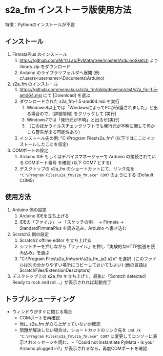 # s2a_fm インストーラ版使用方法

特徴：Pythonのインストールが不要

## インストール

1. FirmataPlus のインストール
    1. https://github.com/MrYsLab/PyMata/tree/master/ArduinoSketch より library.zip をダウンロード
    1. Arduino のライブラリフォルダへ展開 (例: c:\users\<username>\Documents\Arduino)
1. s2a_fm のインストール
    1. https://github.com/memakura/s2a_fm/blob/develop/dist/s2a_fm-1.5-amd64.msi にて [Download] を選ぶ
    1. ダウンロードされた s2a_fm-1.5-amd64.msi を実行
        1. Windows8以上では「WindowsによってPCが保護されました」と出る場合ので，[詳細情報] をクリックして [実行]
        1. Windows7では「発行元が不明」と出るが[実行]
        1. （このほかウイルスチェックソフトでも発行元が不明に関して何かしら警告が出る可能性あり）
    1. インストール先の例: "C:\Program Files\s2a_fm" (以下ではここにインストールしたことを仮定)
1. COMポートの設定
    1. Arduino IDE もしくはデバイスマネージャーで Arduino の接続されている COMポート番号 を確認 (以下 COM7 とする)
    1. デスクトップの s2a_fm のショートカットにて，リンク先を `"C:\Program Files\s2a_fm\s2a_fm.exe" COM7` のようにする (Default: COM5)

## 使用方法

1. Arduino 側の設定
    1. Arduino IDEを立ち上げる
    1. IDEの「ファイル」 -> 「スケッチの例」 -> Firmata -> StandardFirmataPlus を読み込み，Arduino へ書き込む
1. Scratch2 側の設定
    1. Scratch2 offline editor を立ち上げる
    1. シフトキーを押しながら「ファイル」を押し「実験的なHTTP拡張を読み込み」を選ぶ
    1. "C:\Program Files\s2a_fm\work\s2a_fm_ja2.s2e" を選択（このファイルは別の分かりやすい場所にコピーしておいてもよい) (他の言語は ScratchFiles/ExtensionDescriptors)
1. デスクトップ上の s2a_fm を立ち上げて，最後に「Scratch detected! Ready to rock and roll...」が表示されれば起動完了

## トラブルシューティング

- ウィンドウがすぐに閉じる場合
    - COMポートを再確認
    - 他に s2a_fm が立ち上がっていないか確認
    - 問題が解決しない場合は，ショートカットのリンク先を `cmd /k "C:\Program Files\s2a_fm\s2a_fm.exe" COM7` に変更してコンソーに表示されメッセージを読む．
    -「Could not instantiate PyMata - is your Arduino plugged in?」が表示されるなら，再度COMポートを確認．
 
 
